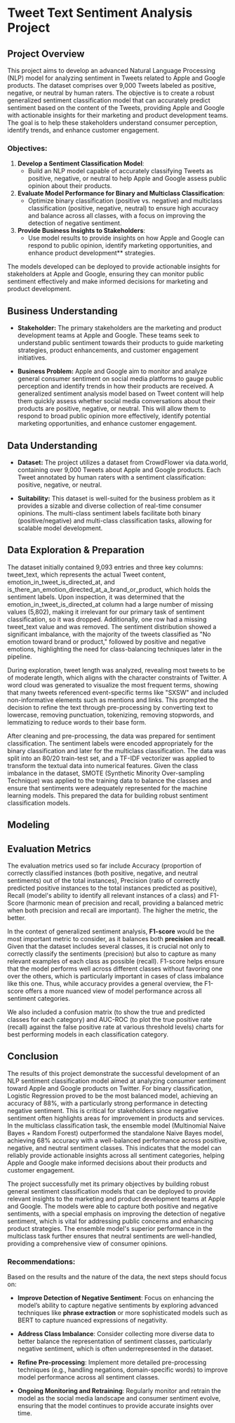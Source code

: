 # Tweet Text Sentiment Analysis Project

## Project Overview

This project aims to develop an advanced Natural Language Processing (NLP) model for analyzing sentiment in Tweets related to Apple and Google products. The dataset comprises over 9,000 Tweets labeled as positive, negative, or neutral by human raters. The objective is to create a robust generalized sentiment classification model that can accurately predict sentiment based on the content of the Tweets, providing Apple and Google with actionable insights for their marketing and product development teams. The goal is to help these stakeholders understand consumer perception, identify trends, and enhance customer engagement.

### Objectives:
1. **Develop a Sentiment Classification Model**:
   - Build an NLP model capable of accurately classifying Tweets as positive, negative, or neutral to help Apple and Google assess public opinion about their products.
2. **Evaluate Model Performance for Binary and Multiclass Classification**:
   - Optimize binary classification (positive vs. negative) and multiclass classification (positive, negative, neutral) to ensure high accuracy and balance across all classes, with a focus on improving the detection of negative sentiment.
3. **Provide Business Insights to Stakeholders**:
   - Use model results to provide insights on how Apple and Google can respond to public opinion, identify marketing opportunities, and enhance product development** strategies.

The models developed can be deployed to provide actionable insights for stakeholders at Apple and Google, ensuring they can monitor public sentiment effectively and make informed decisions for marketing and product development.

## Business Understanding

* **Stakeholder:** The primary stakeholders are the marketing and product development teams at Apple and Google. These teams seek to understand public sentiment towards their products to guide marketing strategies, product enhancements, and customer engagement initiatives.

* **Business Problem:** Apple and Google aim to monitor and analyze general consumer sentiment on social media platforms to gauge public perception and identify trends in how their products are received. A generalized sentiment analysis model based on Tweet content will help them quickly assess whether social media conversations about their products are positive, negative, or neutral. This will allow them to respond to broad public opinion more effectively, identify potential marketing opportunities, and enhance customer engagement.

## Data Understanding

* **Dataset:** The project utilizes a dataset from CrowdFlower via data.world, containing over 9,000 Tweets about Apple and Google products. Each Tweet annotated by human raters with a sentiment classification: positive, negative, or neutral.

* **Suitability:** This dataset is well-suited for the business problem as it provides a sizable and diverse collection of real-time consumer opinions. The multi-class sentiment labels facilitate both binary (positive/negative) and multi-class classification tasks, allowing for scalable model development.

## Data Exploration & Preparation

The dataset initially contained 9,093 entries and three key columns: tweet_text, which represents the actual Tweet content, emotion_in_tweet_is_directed_at, and is_there_an_emotion_directed_at_a_brand_or_product, which holds the sentiment labels. Upon inspection, it was determined that the emotion_in_tweet_is_directed_at column had a large number of missing values (5,802), making it irrelevant for our primary task of sentiment classification, so it was dropped. Additionally, one row had a missing tweet_text value and was removed. The sentiment distribution showed a significant imbalance, with the majority of the tweets classified as "No emotion toward brand or product," followed by positive and negative emotions, highlighting the need for class-balancing techniques later in the pipeline.

During exploration, tweet length was analyzed, revealing most tweets to be of moderate length, which aligns with the character constraints of Twitter. A word cloud was generated to visualize the most frequent terms, showing that many tweets referenced event-specific terms like "SXSW" and included non-informative elements such as mentions and links. This prompted the decision to refine the text through pre-processing by converting text to lowercase, removing punctuation, tokenizing, removing stopwords, and lemmatizing to reduce words to their base form.

After cleaning and pre-processing, the data was prepared for sentiment classification. The sentiment labels were encoded appropriately for the binary classification and later for the multiclass classification. The data was split into an 80/20 train-test set, and a TF-IDF vectorizer was applied to transform the textual data into numerical features. Given the class imbalance in the dataset, SMOTE (Synthetic Minority Over-sampling Technique) was applied to the training data to balance the classes and ensure that sentiments were adequately represented for the machine learning models. This prepared the data for building robust sentiment classification models.

## Modeling

## Evaluation Metrics

The evaluation metrics used so far include Accuracy (proportion of correctly classified instances (both positive, negative, and neutral sentiments) out of the total instances), Precision (ratio of correctly predicted positive instances to the total instances predicted as positive), Recall (model's ability to identify all relevant instances of a class) and F1-Score (harmonic mean of precision and recall, providing a balanced metric when both precision and recall are important). The higher the metric, the better.


In the context of generalized sentiment analysis, **F1-score** would be the most important metric to consider, as it balances both **precision** and **recall**. Given that the dataset includes several classes, it is crucial not only to correctly classify the sentiments (precision) but also to capture as many relevant examples of each class as possible (recall). F1-score helps ensure that the model performs well across different classes without favoring one over the others, which is particularly important in cases of class imbalance like this one. Thus, while accuracy provides a general overview, the F1-score offers a more nuanced view of model performance across all sentiment categories.

We also included a confusion matrix (to show the true and predicted classes for each category) and AUC-ROC (to plot the true positive rate (recall) against the false positive rate at various threshold levels) charts for best performing models in each classification category.

## Conclusion

The results of this project demonstrate the successful development of an NLP sentiment classification model aimed at analyzing consumer sentiment toward Apple and Google products on Twitter. For binary classification, Logistic Regression proved to be the most balanced model, achieving an accuracy of 88%, with a particularly strong performance in detecting negative sentiment. This is critical for stakeholders since negative sentiment often highlights areas for improvement in products and services. In the multiclass classification task, the ensemble model (Multinomial Naive Bayes + Random Forest) outperformed the standalone Naive Bayes model, achieving 68% accuracy with a well-balanced performance across positive, negative, and neutral sentiment classes. This indicates that the model can reliably provide actionable insights across all sentiment categories, helping Apple and Google make informed decisions about their products and customer engagement.

The project successfully met its primary objectives by building robust general sentiment classification models that can be deployed to provide relevant insights to the marketing and product development teams at Apple and Google. The models were able to capture both positive and negative sentiments, with a special emphasis on improving the detection of negative sentiment, which is vital for addressing public concerns and enhancing product strategies. The ensemble model's superior performance in the multiclass task further ensures that neutral sentiments are well-handled, providing a comprehensive view of consumer opinions.

### Recommendations:

Based on the results and the nature of the data, the next steps should focus on:

- **Improve Detection of Negative Sentiment**: Focus on enhancing the model’s ability to capture negative sentiments by exploring advanced techniques like **phrase extraction** or more sophisticated models such as BERT to capture nuanced expressions of negativity.
  
- **Address Class Imbalance**: Consider collecting more diverse data to better balance the representation of sentiment classes, particularly negative sentiment, which is often underrepresented in the dataset.

- **Refine Pre-processing**: Implement more detailed pre-processing techniques (e.g., handling negations, domain-specific words) to improve model performance across all sentiment classes.

- **Ongoing Monitoring and Retraining**: Regularly monitor and retrain the model as the social media landscape and consumer sentiment evolve, ensuring that the model continues to provide accurate insights over time.